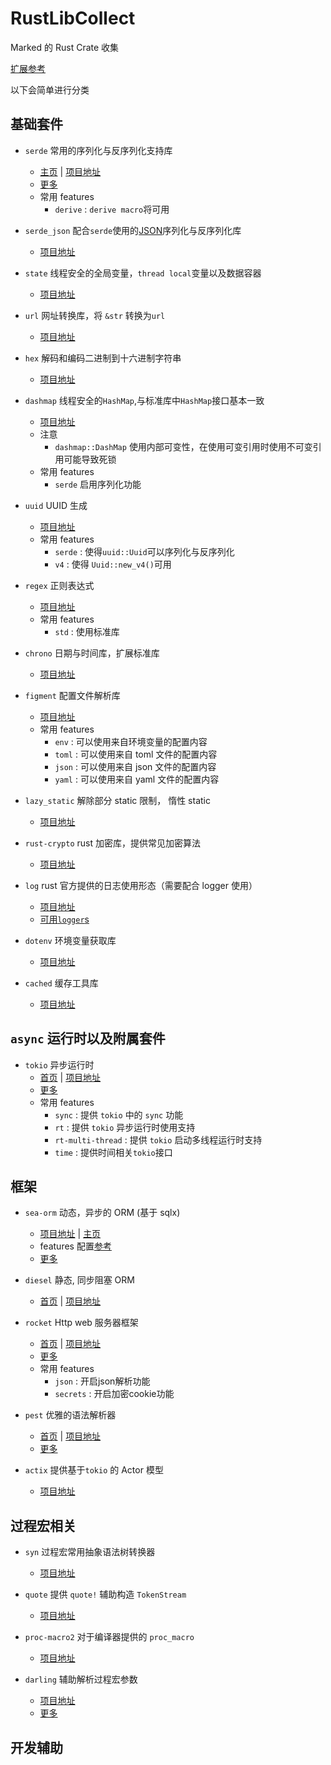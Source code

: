 # RustLibCollect

Marked 的 Rust Crate 收集

[扩展参考](./Expand-rule.md)

以下会简单进行分类

## 基础套件

- `serde` 常用的序列化与反序列化支持库

  - [主页](https://serde.rs/) | [项目地址](https://github.com/serde-rs/serde)
  - [更多](./serde.md)
  - 常用 features
    - `derive` : `derive macro`将可用

- `serde_json` 配合`serde`使用的[JSON](https://www.json.org/json-en.html)序列化与反序列化库

  - [项目地址](https://github.com/serde-rs/json)

- `state` 线程安全的全局变量，`thread local`变量以及数据容器

  - [项目地址](https://github.com/SergioBenitez/state)

- `url` 网址转换库，将 `&str` 转换为`url`

  - [项目地址](https://github.com/servo/rust-url)

- `hex` 解码和编码二进制到十六进制字符串

  - [项目地址](https://github.com/KokaKiwi/rust-hex)

- `dashmap` 线程安全的`HashMap`,与标准库中`HashMap`接口基本一致

  - [项目地址](https://github.com/KokaKiwi/rust-hex)
  - 注意
    - `dashmap::DashMap` 使用内部可变性，在使用可变引用时使用不可变引用可能导致死锁
  - 常用 features
    - `serde` 启用序列化功能

- `uuid` UUID 生成

  - [项目地址](https://github.com/uuid-rs/uuid)
  - 常用 features
    - `serde` : 使得`uuid::Uuid`可以序列化与反序列化
    - `v4` : 使得 `Uuid::new_v4()`可用

- `regex` 正则表达式

  - [项目地址](https://github.com/rust-lang/regex)
  - 常用 features
    - `std` : 使用标准库

- `chrono` 日期与时间库，扩展标准库

  - [项目地址](https://github.com/chronotope/chrono)

- `figment` 配置文件解析库

  - [项目地址](https://github.com/SergioBenitez/Figment)
  - 常用 features
    - `env` : 可以使用来自环境变量的配置内容
    - `toml` : 可以使用来自 toml 文件的配置内容
    - `json` : 可以使用来自 json 文件的配置内容
    - `yaml` : 可以使用来自 yaml 文件的配置内容

- `lazy_static` 解除部分 static 限制， 惰性 static

  - [项目地址](https://github.com/rust-lang-nursery/lazy-static.rs)

- `rust-crypto` rust 加密库，提供常见加密算法

  - [项目地址](https://github.com/DaGenix/rust-crypto/)

- `log` rust 官方提供的日志使用形态（需要配合 logger 使用）

  - [项目地址](https://github.com/rust-lang/log)  
  - [可用`logger`s](https://docs.rs/log/latest/log/#available-logging-implementations)

- `dotenv` 环境变量获取库
  - [项目地址](https://github.com/dotenv-rs/dotenv)

- `cached` 缓存工具库
  - [项目地址](https://github.com/jaemk/cached)
  
## `async` 运行时以及附属套件

- `tokio` 异步运行时
  - [首页](https://tokio.rs/) | [项目地址](https://github.com/tokio-rs/tokio)
  - [更多](./tokio/index.md)
  - 常用 features
    - `sync` : 提供 `tokio` 中的 `sync` 功能
    - `rt` : 提供 `tokio` 异步运行时使用支持
    - `rt-multi-thread` : 提供 `tokio` 启动多线程运行时支持
    - `time` : 提供时间相关`tokio`接口

## 框架

- `sea-orm` 动态，异步的 ORM (基于 sqlx)

  - [项目地址](https://github.com/SeaQL/sea-orm) | [主页](https://www.sea-ql.org/SeaORM/)
  - features 配置[参考](https://www.sea-ql.org/SeaORM/docs/install-and-config/database-and-async-runtime)
  - [更多](./sea-orm/index.md)

- `diesel` 静态, 同步阻塞 ORM
  - [首页](http://diesel.rs/) | [项目地址](https://github.com/diesel-rs/diesel/)

- `rocket` Http web 服务器框架
  - [首页](https://rocket.rs/) | [项目地址](https://github.com/SergioBenitez/Rocket)
  - [更多](./rocket/index.md)
  - 常用 features
    - `json` : 开启json解析功能
    - `secrets` : 开启加密cookie功能

- `pest` 优雅的语法解析器
  - [首页](https://pest.rs/) | [项目地址](https://github.com/pest-parser/pest)
  - [更多](./pest/index.md)

- `actix` 提供基于`tokio` 的 Actor 模型
  - [项目地址](https://github.com/actix/actix)

## 过程宏相关

- `syn` 过程宏常用抽象语法树转换器
  - [项目地址](https://github.com/dtolnay/syn)

- `quote` 提供 `quote!` 辅助构造 `TokenStream`
  - [项目地址](https://github.com/dtolnay/quote)

- `proc-macro2` 对于编译器提供的 `proc_macro`
  - [项目地址](https://github.com/dtolnay/proc-macro2)

- `darling` 辅助解析过程宏参数
  - [项目地址](https://github.com/TedDriggs/darling)
  - [更多](./darling.rs)

## 开发辅助
